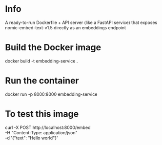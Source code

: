 
# Info
A ready-to-run Dockerfile + API server (like a FastAPI service) that exposes nomic-embed-text-v1.5 directly as an embeddings endpoint

# Build the Docker image
docker build -t embedding-service .

# Run the container
docker run -p 8000:8000 embedding-service


# To test this image

curl -X POST http://localhost:8000/embed \
     -H "Content-Type: application/json" \
     -d '{"text": "Hello world"}'
